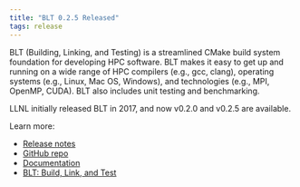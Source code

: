 ```yaml
---
title: "BLT 0.2.5 Released"
tags: release
---
```


BLT (Building, Linking, and Testing) is a streamlined CMake build system foundation for developing HPC software. BLT makes it easy to get up and running on a wide range of HPC compilers (e.g., gcc, clang), operating systems (e.g., Linux, Mac OS, Windows), and technologies (e.g., MPI, OpenMP, CUDA). BLT also includes unit testing and benchmarking.

LLNL initially released BLT in 2017, and now v0.2.0 and v0.2.5 are available.

Learn more:
- [Release notes](https://github.com/LLNL/blt/releases/tag/v0.2.5)
- [GitHub repo](https://github.com/LLNL/blt)
- [Documentation](https://llnl-blt.readthedocs.io/en/master/)
- [BLT: Build, Link, and Test](https://computing.llnl.gov/projects/blt-build-link-test)
